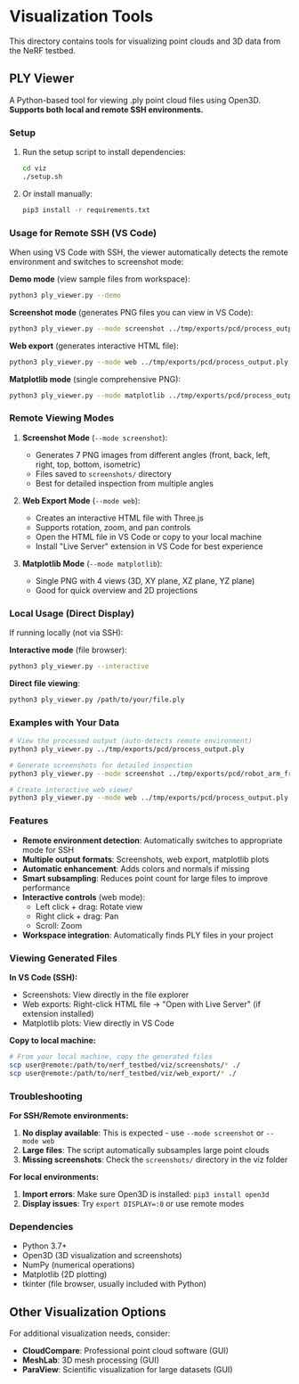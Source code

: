 # Visualization Tools

This directory contains tools for visualizing point clouds and 3D data from the NeRF testbed.

## PLY Viewer

A Python-based tool for viewing .ply point cloud files using Open3D. **Supports both local and remote SSH environments.**

### Setup

1. Run the setup script to install dependencies:
   ```bash
   cd viz
   ./setup.sh
   ```

2. Or install manually:
   ```bash
   pip3 install -r requirements.txt
   ```

### Usage for Remote SSH (VS Code)

When using VS Code with SSH, the viewer automatically detects the remote environment and switches to screenshot mode:

**Demo mode** (view sample files from workspace):
```bash
python3 ply_viewer.py --demo
```

**Screenshot mode** (generates PNG files you can view in VS Code):
```bash
python3 ply_viewer.py --mode screenshot ../tmp/exports/pcd/process_output.ply
```

**Web export** (generates interactive HTML file):
```bash
python3 ply_viewer.py --mode web ../tmp/exports/pcd/process_output.ply
```

**Matplotlib mode** (single comprehensive PNG):
```bash
python3 ply_viewer.py --mode matplotlib ../tmp/exports/pcd/process_output.ply
```

### Remote Viewing Modes

1. **Screenshot Mode** (`--mode screenshot`):
   - Generates 7 PNG images from different angles (front, back, left, right, top, bottom, isometric)
   - Files saved to `screenshots/` directory
   - Best for detailed inspection from multiple angles

2. **Web Export Mode** (`--mode web`):
   - Creates an interactive HTML file with Three.js
   - Supports rotation, zoom, and pan controls
   - Open the HTML file in VS Code or copy to your local machine
   - Install "Live Server" extension in VS Code for best experience

3. **Matplotlib Mode** (`--mode matplotlib`):
   - Single PNG with 4 views (3D, XY plane, XZ plane, YZ plane)
   - Good for quick overview and 2D projections

### Local Usage (Direct Display)

If running locally (not via SSH):

**Interactive mode** (file browser):
```bash
python3 ply_viewer.py --interactive
```

**Direct file viewing**:
```bash
python3 ply_viewer.py /path/to/your/file.ply
```

### Examples with Your Data

```bash
# View the processed output (auto-detects remote environment)
python3 ply_viewer.py ../tmp/exports/pcd/process_output.ply

# Generate screenshots for detailed inspection
python3 ply_viewer.py --mode screenshot ../tmp/exports/pcd/robot_arm_from_masked_images.ply

# Create interactive web viewer
python3 ply_viewer.py --mode web ../tmp/exports/pcd/process_output.ply
```

### Features

- **Remote environment detection**: Automatically switches to appropriate mode for SSH
- **Multiple output formats**: Screenshots, web export, matplotlib plots
- **Automatic enhancement**: Adds colors and normals if missing
- **Smart subsampling**: Reduces point count for large files to improve performance
- **Interactive controls** (web mode): 
  - Left click + drag: Rotate view
  - Right click + drag: Pan
  - Scroll: Zoom
- **Workspace integration**: Automatically finds PLY files in your project

### Viewing Generated Files

**In VS Code (SSH):**
- Screenshots: View directly in the file explorer
- Web exports: Right-click HTML file → "Open with Live Server" (if extension installed)
- Matplotlib plots: View directly in VS Code

**Copy to local machine:**
```bash
# From your local machine, copy the generated files
scp user@remote:/path/to/nerf_testbed/viz/screenshots/* ./
scp user@remote:/path/to/nerf_testbed/viz/web_export/* ./
```

### Troubleshooting

**For SSH/Remote environments:**
1. **No display available**: This is expected - use `--mode screenshot` or `--mode web`
2. **Large files**: The script automatically subsamples large point clouds
3. **Missing screenshots**: Check the `screenshots/` directory in the viz folder

**For local environments:**
1. **Import errors**: Make sure Open3D is installed: `pip3 install open3d`
2. **Display issues**: Try `export DISPLAY=:0` or use remote modes

### Dependencies

- Python 3.7+
- Open3D (3D visualization and screenshots)
- NumPy (numerical operations)
- Matplotlib (2D plotting)
- tkinter (file browser, usually included with Python)

## Other Visualization Options

For additional visualization needs, consider:

- **CloudCompare**: Professional point cloud software (GUI)
- **MeshLab**: 3D mesh processing (GUI)
- **ParaView**: Scientific visualization for large datasets (GUI)
